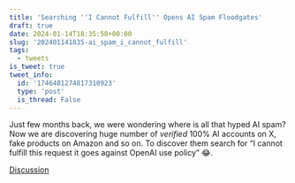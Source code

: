 ```yaml
---
title: 'Searching ''I Cannot Fulfill'' Opens AI Spam Floodgates'
draft: true
date: 2024-01-14T18:35:58+00:00
slug: '202401141835-ai_spam_i_cannot_fulfill'
tags:
  - tweets
is_tweet: true
tweet_info:
  id: '1746481274817310923'
  type: 'post'
  is_thread: False
---
```




Just few months back, we were wondering where is all that hyped AI spam? Now we are discovering huge number of *verified* 100% AI accounts on X, fake products on Amazon and so on. To discover them search for “I cannot fulfill this request it goes against OpenAI use policy” 😂.

[Discussion](https://x.com/sytelus/status/1746481274817310923)
